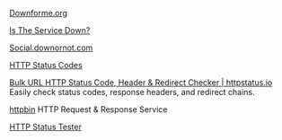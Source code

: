
[Downforme.org](https://downforme.org/)

[Is The Service Down?](https://istheservicedown.com/)

[Social.downornot.com](https://social.downornot.com/)

[HTTP Status Codes](https://www.restapitutorial.com/httpstatuscodes.html)

[Bulk URL HTTP Status Code, Header & Redirect Checker | httpstatus.io](https://httpstatus.io/)
Easily check status codes, response headers, and redirect chains.

[httpbin](https://httpbin.org/)
HTTP Request & Response Service

[HTTP Status Tester](https://http.dev/tester)

